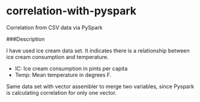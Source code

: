 # correlation-with-pyspark
Correlation from CSV data via PySpark

###Description

I have used ice cream data set. It indicates there is a relationship between ice cream consumption and temperature.

- IC: Ice cream consumption in pints per capita
- Temp: Mean temperature in degrees F.

Same data set with vector assembler to merge two  variables, since Pyspark is calculating correlation for only one vector.

